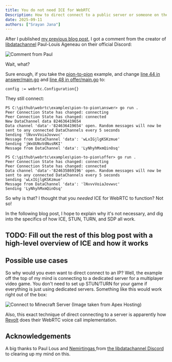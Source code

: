 ```yaml
---
title: You do not need ICE for WebRTC
Description: How to direct connect to a public server or someone on the same local network!
date: 2025-09-11
authors: ["Srayan Jana"]
---
```


After I published [my previous blog post](https://pion.ly/blog/making-a-game-with-pion/), I got a comment from the creator of [libdatachannel](https://github.com/paullouisageneau/libdatachannel) Paul-Louis Ageneau on their official Discord:

![Comment from Paul](/img/comment_from_paul_louis.png)

Wait, what?

Sure enough, if you take the [pion-to-pion](https://github.com/pion/webrtc/tree/master/examples/pion-to-pion) example, and change [line 44 in answer/main.go](https://github.com/pion/webrtc/blob/634a904ba9d5e0a71ad62b33d4a2983bd9599104/examples/pion-to-pion/answer/main.go#L44) and [line 48 in offer/main.go](https://github.com/pion/webrtc/blob/634a904ba9d5e0a71ad62b33d4a2983bd9599104/examples/pion-to-pion/offer/main.go#L48) to:

``config := webrtc.Configuration{}``

They still connect:

```
PS C:\github\webrtc\examples\pion-to-pion\answer> go run .
Peer Connection State has changed: connecting
Peer Connection State has changed: connected
New DataChannel data 824636419654
Data channel 'data'-'824636419654' open. Random messages will now be sent to any connected DataChannels every 5 seconds
Sending 'lNvvvVoiaJovwvc'
Message from DataChannel 'data': 'wLxIGjlgKSKzmue'
Sending 'jWxUUNvVdNusRKI'
Message from DataChannel 'data': 'LyNhyhMxmQinOsq'
```

```
PS C:\github\webrtc\examples\pion-to-pion\offer> go run .
Peer Connection State has changed: connecting
Peer Connection State has changed: connected
Data channel 'data'-'824635869196' open. Random messages will now be sent to any connected DataChannels every 5 seconds
Sending 'wLxIGjlgKSKzmue'
Message from DataChannel 'data': 'lNvvvVoiaJovwvc'
Sending 'LyNhyhMxmQinOsq'
```

So why is that? I thought that you *needed* ICE for WebRTC to function? Not so!

In the following blog post, I hope to explain why it's not necessary, and dig into the specifics of how ICE, STUN, TURN, and SDP all work.

## TODO: Fill out the rest of this blog post with a high-level overview of ICE and how it works


## Possible use cases
So why would you even want to direct connect to an IP? Well, the example off the top of my mind is connecting to a dedicated server for a multiplayer video game. You don't need to set up STUN/TURN for your game if everything is just using dedicated servers. Something like this would work right out of the box:

![Connect to Minecraft Server (Image taken from Apex Hosting)](/img/connect_to_minecraft_server.png)

Also, this exact technique of direct connecting to a server is apparently how [Revolt](https://revolt.chat/) does their WebRTC voice call implementation.

## Acknowledgements

A big thanks to Paul Lous and [Nemirtingas
](https://github.com/Nemirtingas) from [the libdatachannel Discord](https://discord.gg/jXAP8jp3Nn) to clearing up my mind on this.